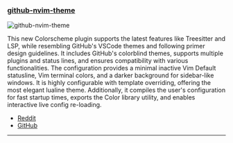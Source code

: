 <h3 id="github-nvim-theme">
  <a href="#github-nvim-theme">
    <span class="icon-text">
      <span class="icon">
        <i class="fa-solid fa-book"></i>
      </span>
    </span>
    <span>github-nvim-theme</span>
  </a>
</h3>

![github-nvim-theme](https://user-images.githubusercontent.com/24286590/239454793-50a918ce-fff0-4d98-8327-e5052fc8d84f.png)

This new Colorscheme plugin supports the latest features like Treesitter and LSP, while resembling GitHub's VSCode themes and following primer design guidelines. It includes GitHub's colorblind themes, supports multiple plugins and status lines, and ensures compatibility with various functionalities. The configuration provides a minimal inactive Vim Default statusline, Vim terminal colors, and a darker background for sidebar-like windows. It is highly configurable with template overriding, offering the most elegant lualine theme. Additionally, it compiles the user's configuration for fast startup times, exports the Color library utility, and enables interactive live config re-loading.

- [Reddit](https://www.reddit.com/r/neovim/comments/13lvv01/github_themes_for_neovim_v100/)
- [GitHub](https://github.com/projekt0n/github-nvim-theme)

---

